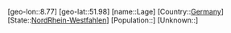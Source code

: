 ﻿---
location: [51.98,8.77]
type: City
tags:
- geo/City


SpocWebEntityId: 31782
isDeleted: false
confidential: public

---
[geo-lon::8.77]
[geo-lat::51.98]
[name::Lage]
[Country::[Germany](geo/Continent/Europe/Germany.md)]
[State::[NordRhein-Westfahlen](NordRhein-Westfahlen)]
[Population::]
[Unknown::]

